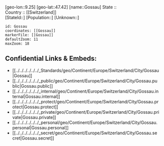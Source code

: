 ﻿---
location: [47.42,9.25] 
mapzoom: [7,12] 
mapmarker: city 
type: City
tags:
- geo/City


SpocWebEntityId: 30516
isDeleted: false
confidential: public

---
[geo-lon::9.25] 
[geo-lat::47.42] 
[name::Gossau] 
State ::  
Country :: [[Switzerland]]  
[StateId::] 
[Population::] 
[Unknown::] 


```leaflet
id: Gossau
coordinates: [[Gossau]] 
markerFile: [[Gossau]] 
defaultZoom: 11 
maxZoom: 18
```


## Confidential Links & Embeds: 
- [[../../../../../../_Standards/geo/Continent/Europe/Switzerland/City/Gossau|Gossau]] 
- [[../../../../../../_public/geo/Continent/Europe/Switzerland/City/Gossau.public|Gossau.public]] 
- [[../../../../../../_internal/geo/Continent/Europe/Switzerland/City/Gossau.internal|Gossau.internal]] 
- [[../../../../../../_protect/geo/Continent/Europe/Switzerland/City/Gossau.protect|Gossau.protect]] 
- [[../../../../../../_private/geo/Continent/Europe/Switzerland/City/Gossau.private|Gossau.private]] 
- [[../../../../../../_personal/geo/Continent/Europe/Switzerland/City/Gossau.personal|Gossau.personal]] 
- [[../../../../../../_secret/geo/Continent/Europe/Switzerland/City/Gossau.secret|Gossau.secret]] 

